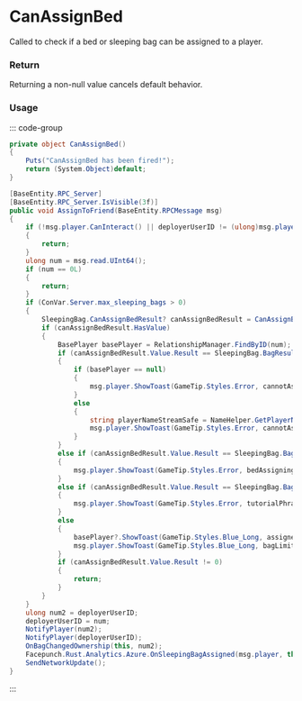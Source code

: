 # CanAssignBed
<Badge type="info" text="Player"/><Badge type="danger" text="Carbon Compatible"/><Badge type="warning" text="Oxide Compatible"/>
Called to check if a bed or sleeping bag can be assigned to a player.

### Return
Returning a non-null value cancels default behavior.

### Usage
::: code-group
```csharp [Example]
private object CanAssignBed()
{
	Puts("CanAssignBed has been fired!");
	return (System.Object)default;
}
```
```csharp [Source — Assembly-CSharp @ SleepingBag]
[BaseEntity.RPC_Server]
[BaseEntity.RPC_Server.IsVisible(3f)]
public void AssignToFriend(BaseEntity.RPCMessage msg)
{
	if (!msg.player.CanInteract() || deployerUserID != (ulong)msg.player.userID)
	{
		return;
	}
	ulong num = msg.read.UInt64();
	if (num == 0L)
	{
		return;
	}
	if (ConVar.Server.max_sleeping_bags > 0)
	{
		SleepingBag.CanAssignBedResult? canAssignBedResult = CanAssignBed(msg.player, this, num);
		if (canAssignBedResult.HasValue)
		{
			BasePlayer basePlayer = RelationshipManager.FindByID(num);
			if (canAssignBedResult.Value.Result == SleepingBag.BagResultType.TooManyBags)
			{
				if (basePlayer == null)
				{
					msg.player.ShowToast(GameTip.Styles.Error, cannotAssignBedNoPlayerPhrase, false);
				}
				else
				{
					string playerNameStreamSafe = NameHelper.GetPlayerNameStreamSafe(msg.player, basePlayer);
					msg.player.ShowToast(GameTip.Styles.Error, cannotAssignBedPhrase, false, playerNameStreamSafe);
				}
			}
			else if (canAssignBedResult.Value.Result == SleepingBag.BagResultType.BagBlocked)
			{
				msg.player.ShowToast(GameTip.Styles.Error, bedAssigningBlocked, false);
			}
			else if (canAssignBedResult.Value.Result == SleepingBag.BagResultType.TargetIsPlayingTutorial)
			{
				msg.player.ShowToast(GameTip.Styles.Error, tutorialPhrase, false);
			}
			else
			{
				basePlayer?.ShowToast(GameTip.Styles.Blue_Long, assignedBagPhrase, false, canAssignBedResult.Value.Count.ToString(), canAssignBedResult.Value.Max.ToString());
				msg.player.ShowToast(GameTip.Styles.Blue_Long, bagLimitPhrase, false, (GetSleepingBagCount(msg.player.userID) - 1).ToString(), canAssignBedResult.Value.Max.ToString());
			}
			if (canAssignBedResult.Value.Result != 0)
			{
				return;
			}
		}
	}
	ulong num2 = deployerUserID;
	deployerUserID = num;
	NotifyPlayer(num2);
	NotifyPlayer(deployerUserID);
	OnBagChangedOwnership(this, num2);
	Facepunch.Rust.Analytics.Azure.OnSleepingBagAssigned(msg.player, this, num);
	SendNetworkUpdate();
}

```
:::
